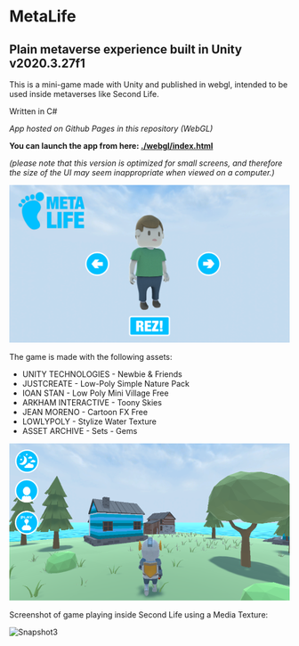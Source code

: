 # MetaLife
## Plain metaverse experience built in Unity v2020.3.27f1

This is a mini-game made with Unity and published in webgl, intended to be used inside metaverses like Second Life.

Written in C#
 
_App hosted on Github Pages in this repository (WebGL)_

**You can launch the app from here: [./webgl/index.html](https://realjck.github.io/metalife/webgl/)**

_(please note that this version is optimized for small screens, and therefore the size of the UI may seem inappropriate when viewed on a computer.)_
  
![Snapshot](snapshot.png)

The game is made with the following assets:
* UNITY TECHNOLOGIES - Newbie & Friends
* JUSTCREATE - Low-Poly Simple Nature Pack
* IOAN STAN - Low Poly Mini Village Free
* ARKHAM INTERACTIVE - Toony Skies
* JEAN MORENO - Cartoon FX Free
* LOWLYPOLY - Stylize Water Texture
* ASSET ARCHIVE - Sets - Gems

![Snapshot2](snapshot2.png)

Screenshot of game playing inside Second Life using a Media Texture:

![Snapshot3](snapshot3.png)